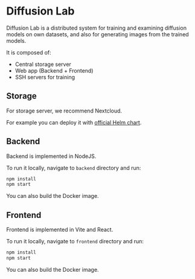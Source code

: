 # Diffusion Lab

Diffusion Lab is a distributed system for training and examining diffusion models on own datasets, and also for generating images from the trained models.

It is composed of:
- Central storage server
- Web app (Backend + Frontend)
- SSH servers for training

## Storage

For storage server, we recommend Nextcloud.

For example you can deploy it with [official Helm chart](https://nextcloud.github.io/helm).

## Backend

Backend is implemented in NodeJS.

To run it locally, navigate to `backend` directory and run:
```bash
npm install
npm start
```

You can also build the Docker image.

## Frontend

Frontend is implemented in Vite and React.

To run it locally, navigate to `frontend` directory and run:
```bash
npm install
npm start
```

You can also build the Docker image.
